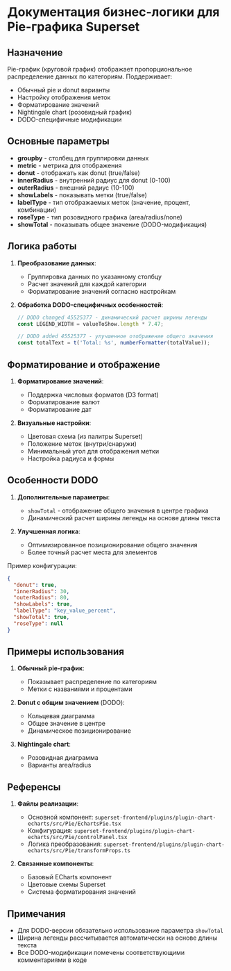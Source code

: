 # Документация бизнес-логики для Pie-графика Superset

## Назначение
Pie-график (круговой график) отображает пропорциональное распределение данных по категориям. Поддерживает:
- Обычный pie и donut варианты
- Настройку отображения меток
- Форматирование значений
- Nightingale chart (розовидный график)
- DODO-специфичные модификации

## Основные параметры
- **groupby** - столбец для группировки данных
- **metric** - метрика для отображения
- **donut** - отображать как donut (true/false)
- **innerRadius** - внутренний радиус для donut (0-100)
- **outerRadius** - внешний радиус (10-100)
- **showLabels** - показывать метки (true/false)
- **labelType** - тип отображаемых меток (значение, процент, комбинации)
- **roseType** - тип розовидного графика (area/radius/none)
- **showTotal** - показывать общее значение (DODO-модификация)

## Логика работы
1. **Преобразование данных**:
   - Группировка данных по указанному столбцу
   - Расчет значений для каждой категории
   - Форматирование значений согласно настройкам

2. **Обработка DODO-специфичных особенностей**:
   ```typescript
   // DODO changed 45525377 - динамический расчет ширины легенды
   const LEGEND_WIDTH = valueToShow.length * 7.47;
   
   // DODO added 45525377 - улучшенное отображение общего значения
   const totalText = t('Total: %s', numberFormatter(totalValue));
   ```

## Форматирование и отображение
1. **Форматирование значений**:
   - Поддержка числовых форматов (D3 format)
   - Форматирование валют
   - Форматирование дат

2. **Визуальные настройки**:
   - Цветовая схема (из палитры Superset)
   - Положение меток (внутри/снаружи)
   - Минимальный угол для отображения метки
   - Настройка радиуса и формы

## Особенности DODO
1. **Дополнительные параметры**:
   - `showTotal` - отображение общего значения в центре графика
   - Динамический расчет ширины легенды на основе длины текста

2. **Улучшенная логика**:
   - Оптимизированное позиционирование общего значения
   - Более точный расчет места для элементов

Пример конфигурации:
```json
{
  "donut": true,
  "innerRadius": 30,
  "outerRadius": 80,
  "showLabels": true,
  "labelType": "key_value_percent",
  "showTotal": true,
  "roseType": null
}
```

## Примеры использования
1. **Обычный pie-график**:
   - Показывает распределение по категориям
   - Метки с названиями и процентами

2. **Donut с общим значением** (DODO):
   - Кольцевая диаграмма
   - Общее значение в центре
   - Динамическое позиционирование

3. **Nightingale chart**:
   - Розовидная диаграмма
   - Варианты area/radius

## Референсы
1. **Файлы реализации**:
   - Основной компонент: `superset-frontend/plugins/plugin-chart-echarts/src/Pie/EchartsPie.tsx`
   - Конфигурация: `superset-frontend/plugins/plugin-chart-echarts/src/Pie/controlPanel.tsx`
   - Логика преобразования: `superset-frontend/plugins/plugin-chart-echarts/src/Pie/transformProps.ts`

2. **Связанные компоненты**:
   - Базовый ECharts компонент
   - Цветовые схемы Superset
   - Система форматирования значений

## Примечания
- Для DODO-версии обязательно использование параметра `showTotal`
- Ширина легенды рассчитывается автоматически на основе длины текста
- Все DODO-модификации помечены соответствующими комментариями в коде
